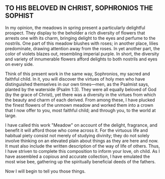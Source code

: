 ## TO HIS BELOVED IN CHRIST, SOPHRONIOS THE SOPHIST

In my opinion, the meadows in spring present a particularly delightful prospect. They display to the beholder a rich diversity of flowers that arrests one with its charm, bringing delight to the eyes and perfume to the nostrils. One part of this meadow blushes with roses; in another place, lilies predominate, drawing attention away from the roses. In yet another part, the color of violets blazes out, resembling imperial purple. In short, the diversity and variety of innumerable flowers afford delights to both nostrils and eyes on every side.

Think of this present work in the same way, Sophronios, my sacred and faithful child. In it, you will discover the virtues of holy men who have distinguished themselves in our own times—men, as the Psalmist says, planted by the waterside (Psalm 1:3). They were all equally beloved of God (by the grace of Christ), yet there was a diversity in the virtues from which the beauty and charm of each derived. From among these, I have plucked the finest flowers of the unmown meadow and worked them into a crown that I now offer to you, most faithful child; and through you, to the world at large.

I have called this work "Meadow" on account of the delight, fragrance, and benefit it will afford those who come across it. For the virtuous life and habitual piety consist not merely of studying divinity; they do not solely involve thinking on an elevated plain about things as they are here and now. It must also include the written description of the way of life of others. Thus, I have striven to complete this composition to inform your love, oh child. As I have assembled a copious and accurate collection, I have emulated the most wise bee, gathering up the spiritually beneficial deeds of the fathers.

Now I will begin to tell you those things.
